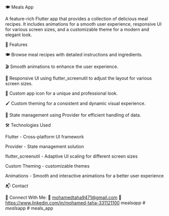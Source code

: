🍽️ Meals App

A feature-rich Flutter app that provides a collection of delicious meal recipes. It includes animations for a smooth user experience, responsive UI for various screen sizes, and a customizable theme for a modern and elegant look.

🚀 Features

🍽️ Browse meal recipes with detailed instructions and ingredients.

🎬 Smooth animations to enhance the user experience.

📱 Responsive UI using flutter_screenutil to adjust the layout for various screen sizes.

🎨 Custom app icon for a unique and professional look.

🖌️ Custom theming for a consistent and dynamic visual experience.

🔄 State management using Provider for efficient handling of data.


🛠 Technologies Used

Flutter - Cross-platform UI framework

Provider - State management solution

flutter_screenutil - Adaptive UI scaling for different screen sizes

Custom Theming -  customizable themes

Animations - Smooth and interactive animations for a better user experience


📬 Contact

🔗 Connect With Me: 📩 mohamedtaha9471@gmail.com 
💼 https://www.linkedin.com/in/mohamed-taha-331121100   m e a l s _ a p p 
 
 #   m e a l s _ a p p 
 
 #   m e a l s _ a p p 
 
 
